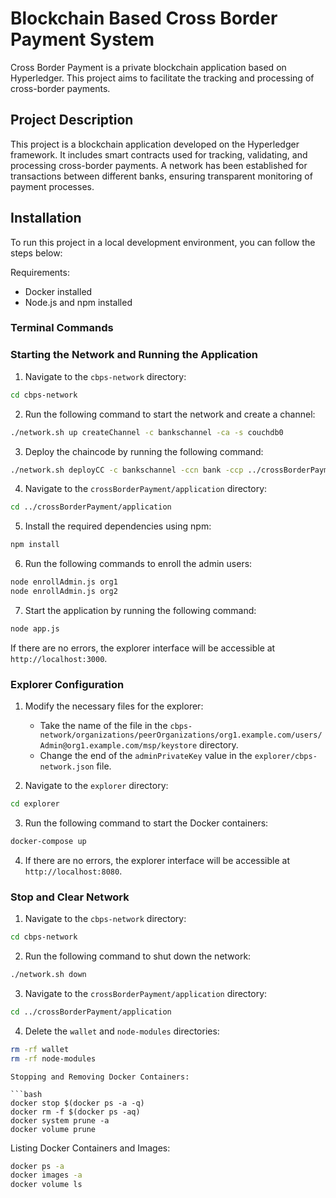 # Blockchain Based Cross Border Payment System

Cross Border Payment is a private blockchain application based on Hyperledger. This project aims to facilitate the tracking and processing of cross-border payments.

## Project Description

This project is a blockchain application developed on the Hyperledger framework. It includes smart contracts used for tracking, validating, and processing cross-border payments. A network has been established for transactions between different banks, ensuring transparent monitoring of payment processes.

## Installation

To run this project in a local development environment, you can follow the steps below:

Requirements:
   - Docker installed
   - Node.js and npm installed

### Terminal Commands

### Starting the Network and Running the Application

1. Navigate to the `cbps-network` directory:

```bash
cd cbps-network
```

2. Run the following command to start the network and create a channel:

```bash
./network.sh up createChannel -c bankschannel -ca -s couchdb0
```

3. Deploy the chaincode by running the following command:

```bash
./network.sh deployCC -c bankschannel -ccn bank -ccp ../crossBorderPayment/chaincode-go/ -ccl go -ccep "OR('Org1MSP.peer','Org2MSP.peer')"
```

4. Navigate to the `crossBorderPayment/application` directory:

```bash
cd ../crossBorderPayment/application
```

5. Install the required dependencies using npm:

```bash
npm install
```

6. Run the following commands to enroll the admin users:

```bash
node enrollAdmin.js org1
node enrollAdmin.js org2
```

7. Start the application by running the following command:

```bash
node app.js
```
If there are no errors, the explorer interface will be accessible at `http://localhost:3000`.

### Explorer Configuration

1. Modify the necessary files for the explorer:

   - Take the name of the file in the `cbps-network/organizations/peerOrganizations/org1.example.com/users/Admin@org1.example.com/msp/keystore` directory.
   - Change the end of the `adminPrivateKey` value in the `explorer/cbps-network.json` file.

2. Navigate to the `explorer` directory:

```bash
cd explorer
```

3. Run the following command to start the Docker containers:

```bash
docker-compose up
```

4. If there are no errors, the explorer interface will be accessible at `http://localhost:8080`.

### Stop and Clear Network

1. Navigate to the `cbps-network` directory:

```bash
cd cbps-network
```

2. Run the following command to shut down the network:

```bash
./network.sh down
```

3. Navigate to the `crossBorderPayment/application` directory:

```bash
cd ../crossBorderPayment/application
```

4. Delete the `wallet` and `node-modules` directories:

```bash
rm -rf wallet
rm -rf node-modules
```
```
Stopping and Removing Docker Containers:

```bash
docker stop $(docker ps -a -q)
docker rm -f $(docker ps -aq)
docker system prune -a
docker volume prune
```

Listing Docker Containers and Images:

```bash
docker ps -a
docker images -a
docker volume ls
```
